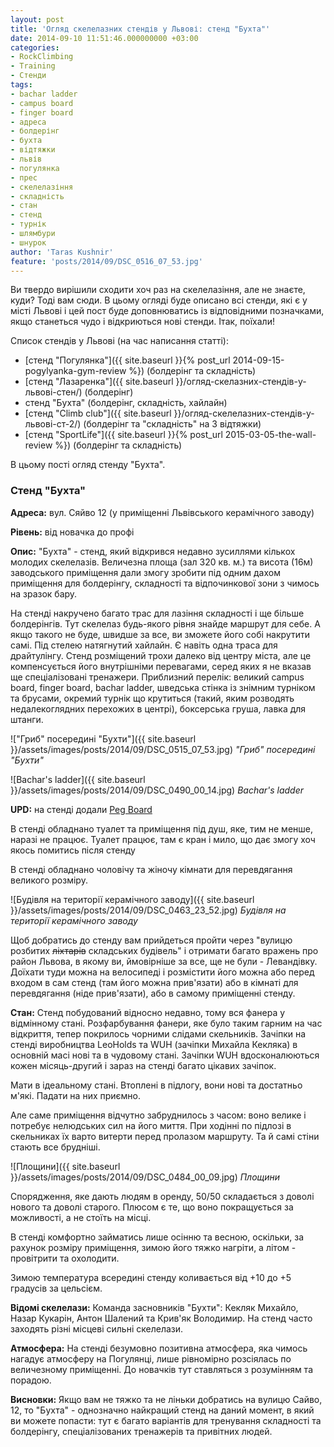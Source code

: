 ```yaml
---
layout: post
title: 'Огляд скелелазних стендів у Львові: стенд "Бухта"'
date: 2014-09-10 11:51:46.000000000 +03:00
categories:
- RockClimbing
- Training
- Стенди
tags:
- bachar ladder
- campus board
- finger board
- адреса
- болдерінг
- бухта
- відтяжки
- львів
- погулянка
- прес
- скелелазіння
- складність
- стан
- стенд
- турнік
- шлямбури
- шнурок
author: 'Taras Kushnir'
feature: 'posts/2014/09/DSC_0516_07_53.jpg'
---
```


Ви твердо вирішили сходити хоч раз на скелелазіння, але не знаєте, куди? Тоді вам сюди. В цьому огляді буде описано всі стенди, які є у місті Львові і цей пост буде доповнюватись із відповідними позначками, якщо станеться чудо і відкриються нові стенди. Ітак, поїхали!

Список стендів у Львові (на час написання статті):
<ul>
<li>[стенд "Погулянка"]({{ site.baseurl }}{% post_url 2014-09-15-pogylyanka-gym-review %}) (болдерінг та складність)</li>
<li>[стенд "Лазаренка"]({{ site.baseurl }}/огляд-скелазних-стендів-у-львові-стен/) (болдерінг)</li>
<li>стенд "Бухта" (болдерінг, складність, хайлайн)</li>
<li>[стенд "Climb club"]({{ site.baseurl }}/огляд-скелелазних-стендів-у-львові-ст-2/) (болдерінг та "складність" на 3 відтяжки)</li>
<li>[стенд "SportLife"]({{ site.baseurl }}{% post_url 2015-03-05-the-wall-review %}) (болдерінг та складність)</li>
</ul>

В цьому пості огляд стенду "Бухта".

<!--more-->

### Стенд "Бухта"

<strong>Адреса:</strong> вул. Сяйво 12 (у приміщенні Львівського керамічного заводу)

<strong>Рівень:</strong> від новачка до профі

<strong>Опис:</strong> "Бухта" - стенд, який відкрився недавно зусиллями кількох молодих скелелазів. Величезна площа (зал 320 кв. м.) та висота (16м) заводського приміщення дали змогу зробити під одним дахом приміщення для болдерінгу, складності та відпочинкової зони з чимось на зразок бару.

На стенді накручено багато трас для лазіння складності і ще більше болдерінгів. Тут скелелаз будь-якого рівня знайде маршрут для себе. А якщо такого не буде, швидше за все, ви зможете його собі накрутити самі. Під стелею натягнутий хайлайн. Є навіть одна траса для драйтулінгу. Стенд розміщений трохи далеко від центру міста, але це компенсується його внутрішніми перевагами, серед яких я не вказав ще спеціалізовані тренажери. Приблизний перелік: великий campus board, finger board, bachar ladder, шведська стінка із знімним турніком та брусами, окремий турнік що крутиться (такий, яким розводять недалекоглядних перехожих в центрі), боксерська груша, лавка для штанги.

!["Гриб" посередині "Бухти"]({{ site.baseurl }}/assets/images/posts/2014/09/DSC_0515_07_53.jpg)
*"Гриб" посередині "Бухти"*

![Bachar's ladder]({{ site.baseurl }}/assets/images/posts/2014/09/DSC_0490_00_14.jpg)
*Bachar's ladder*

<strong>UPD:</strong> на стенді додали [Peg Board](http://pegboardclimbing.com/)

В стенді обладнано туалет та приміщення під душ, яке, тим не менше, наразі не працює. Туалет працює, там є кран і мило, що дає змогу хоч якось помитись після стенду

В стенді обладнано чоловічу та жіночу кімнати для перевдягання великого розміру.

![Будівля на території керамічного заводу]({{ site.baseurl }}/assets/images/posts/2014/09/DSC_0463_23_52.jpg)
*Будівля на території керамічного заводу*

Щоб добратись до стенду вам прийдеться пройти через "вулицю розбитих <del>ліхтарів</del> складських будівель" і отримати багато вражень про район Львова, в якому ви, ймовірніше за все, ще не були - Левандівку. Доїхати туди можна на велосипеді і розмістити його можна або перед входом в сам стенд (там його можна прив'язати) або в кімнаті для перевдягання (ніде прив'язати), або в самому приміщенні стенду.

<strong>Стан:</strong> Стенд побудований відносно недавно, тому вся фанера у відмінному стані. Розфарбування фанери, яке було таким гарним на час відкриття, тепер покрилось чорними слідами скельників. Зачіпки на стенді виробництва LeoHolds та WUH (зачіпки Михайла Кекляка) в основній масі нові та в чудовому стані. Зачіпки WUH вдосконалюються кожен місяць-другий і зараз на стенді багато цікавих зачіпок.

Мати в ідеальному стані. Втоплені в підлогу, вони нові та достатньо м'які. Падати на них приємно.

Але саме приміщення відчутно забруднилось з часом: воно велике і потребує нелюдських сил на його миття. При ходінні по підлозі в скельниках їх варто витерти перед пролазом маршруту. Та й самі стіни стають все брудніші.

![Площини]({{ site.baseurl }}/assets/images/posts/2014/09/DSC_0484_00_09.jpg)
*Площини*

Спорядження, яке дають людям в оренду, 50/50 складається з доволі нового та доволі старого. Плюсом є те, що воно покращується за можливості, а не стоїть на місці.

В стенді комфортно займатись лише осінню та весною, оскільки, за рахунок розміру приміщення, зимою його тяжко нагріти, а літом - провітрити та охолодити.

Зимою температура всередині стенду коливається від +10 до +5 градусів за цельсієм.

<strong>Відомі скелелази:</strong> Команда засновників "Бухти": Кекляк Михайло, Назар Кукарін, Антон Шалений та Крив'як Володимир. На стенд часто заходять різні місцеві сильні скелелази.

<strong>Атмосфера:</strong> На стенді безумовно позитивна атмосфера, яка чимось нагадує атмосферу на Погулянці, лише рівномірно розсіялась по величезному приміщенні. До новачків тут ставляться з розумінням та порадою.

<strong>Висновки:</strong> Якщо вам не тяжко та не ліньки добратись на вулицю Сайво, 12, то "Бухта" - однозначно найкращий стенд на даний момент, в який ви можете попасти: тут є багато варіантів для тренування складності та болдерінгу, спеціалізованих тренажерів та привітних людей.
